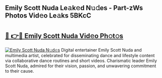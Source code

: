 ## Emily Scott Nuda Le𝚊k𝚎d N𝚞𝚍es - Part-zWs Photos Vid𝚎o Le𝚊ks 5BKcC

# <h2><a href="http://fbfqj5m.evod.top/?m=Emily+Scott+Nuda">🔗 👉🔴 Emily Scott Nuda Vid𝚎o Ph𝚘t𝚘s</a></h2>

[![Emily Scott Nuda N𝚞d𝚎s](https://i.imgur.com/8V9OHl7.gif)](http://fbfqj5m.evod.top/?m=Emily+Scott+Nuda)
Digital entertainer Emily Scott Nuda and multimedia artist, celebrated for disseminating dance and lifestyle content via collaborative dance routines and short videos. Charismatic leader Emily Scott Nuda, admired for their vision, passion, and unwavering commitment to their cause. 
